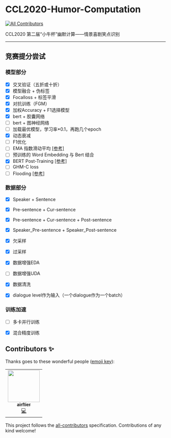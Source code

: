 # CCL2020-Humor-Computation
<!-- ALL-CONTRIBUTORS-BADGE:START - Do not remove or modify this section -->
[![All Contributors](https://img.shields.io/badge/all_contributors-1-orange.svg?style=flat-square)](#contributors-)
<!-- ALL-CONTRIBUTORS-BADGE:END -->
CCL2020 第二届“小牛杯”幽默计算——情景喜剧笑点识别

---------------

## 竞赛提分尝试

### 模型部分

- [x] 交叉验证（五折或十折）
- [x] 模型融合 + 伪标签
- [x] Focalloss + 标签平滑
- [x] 对抗训练（FGM）
- [x] 加权Accuracy + F1选择模型
- [x] bert + 胶囊网络
- [ ] bert + 图神经网络
- [ ] 加载最优模型，学习率*0.1，再跑几个epoch
- [x] 动态衰减
- [ ] F1优化
- [ ] EMA 指数滑动平均 [[参考]](https://zhuanlan.zhihu.com/p/51672655?utm_source=wechat_session&utm_medium=social&utm_oi=602621868809916416)
- [ ] 预训练的 Word Embedding 与 Bert 结合
- [x] BERT Post-Training [[参考]](https://github.com/howardhsu/BERT-for-RRC-ABSA)
- [ ] GHM-C loss
- [ ] Flooding [[参考]](https://mp.weixin.qq.com/s/GpwEu8jTv46LiF6dQeJMQQ)

### 数据部分 

- [x] Speaker + Sentence
- [x] Pre-sentence + Cur-sentence
- [x] Pre-sentence + Cur-sentence + Post-sentence
- [x] Speaker_Pre-sentence + Speaker_Post-sentence
- [x] 欠采样
- [x] 过采样
- [x] 数据增强EDA
- [ ] 数据增强UDA
- [x] 数据清洗
- [x] dialogue level作为输入（一个dialogue作为一个batch）



### 训练加速

- [ ] 多卡并行训练
- [x] 混合精度训练


## Contributors ✨

Thanks goes to these wonderful people ([emoji key](https://allcontributors.org/docs/en/emoji-key)):

<!-- ALL-CONTRIBUTORS-LIST:START - Do not remove or modify this section -->
<!-- prettier-ignore-start -->
<!-- markdownlint-disable -->
<table>
  <tr>
    <td align="center"><a href="https://github.com/airflier"><img src="https://avatars0.githubusercontent.com/u/51824426?v=4" width="100px;" alt=""/><br /><sub><b>airflier</b></sub></a><br /><a href="https://github.com/CCChenhao997/CCL2020-Humor-Computation/commits?author=airflier" title="Code">💻</a></td>
  </tr>
</table>

<!-- markdownlint-enable -->
<!-- prettier-ignore-end -->
<!-- ALL-CONTRIBUTORS-LIST:END -->

This project follows the [all-contributors](https://github.com/all-contributors/all-contributors) specification. Contributions of any kind welcome!